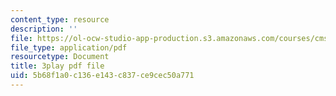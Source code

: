 ```yaml
---
content_type: resource
description: ''
file: https://ol-ocw-studio-app-production.s3.amazonaws.com/courses/cms-s63-playful-augmented-reality-audio-design-exploration-fall-2019/5b68f1a0c136e143c837ce9cec50a771_GwmkHdPUl_k.pdf
file_type: application/pdf
resourcetype: Document
title: 3play pdf file
uid: 5b68f1a0-c136-e143-c837-ce9cec50a771
---
```

